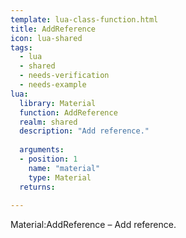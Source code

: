```yaml
---
template: lua-class-function.html
title: AddReference
icon: lua-shared
tags:
  - lua
  - shared
  - needs-verification
  - needs-example
lua:
  library: Material
  function: AddReference
  realm: shared
  description: "Add reference."
  
  arguments:
  - position: 1
    name: "material"
    type: Material
  returns:
    
---
```


<div class="lua__search__keywords">
Material:AddReference &#x2013; Add reference.
</div>
